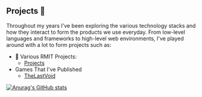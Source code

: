 ## Projects 📖

Throughout my years I've been exploring the various technology stacks and how they interact to form the products we use everyday. From low-level languages
and frameworks to high-level web environments, I've played around with a lot to form projects such as:

- 🏫 Various RMIT Projects:
  - [Projects](https://github.com/DanielAtanasovski/RMIT-Projects) 
- Games That I've Published
  - [TheLastVoid](https://github.com/DanielAtanasovski/TheLastVoid)

[![Anurag's GitHub stats](https://github-readme-stats.vercel.app/api?username=anuraghazra&count_private=true&show_icons=true&theme=dracula)](https://github.com/anuraghazra/github-readme-stats)
